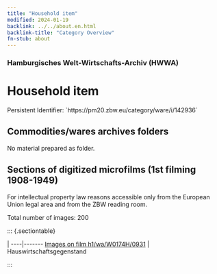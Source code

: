 ```yaml
---
title: "Household item"
modified: 2024-01-19
backlink: ../../about.en.html
backlink-title: "Category Overview"
fn-stub: about
---
```


### Hamburgisches Welt-Wirtschafts-Archiv (HWWA)

# Household item

<div class="hint">Persistent Identifier: `https://pm20.zbw.eu/category/ware/i/142936`</div>







## Commodities/wares archives folders





No material prepared as folder.



<a id="filmsections" />

## Sections of digitized microfilms (1st filming 1908-1949)

<p>For intellectual property law reasons accessible only from the European Union legal area and from the ZBW reading room.</p>



<p>Total number of images: 200</p>




::: {.sectiontable}

 | 
----|-------
<a class="btn" href="https://pm20.zbw.eu/film/h1/wa/W0174H/0931" rel="nofollow">Images on film h1/wa/W0174H/0931</a> | Hauswirtschaftsgegenstand


:::
















